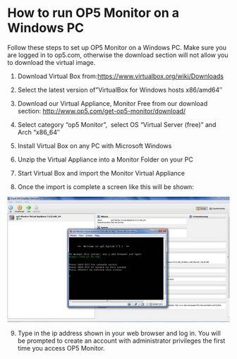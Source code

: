 # How to run OP5 Monitor on a Windows PC

Follow these steps to set up OP5 Monitor on a Windows PC. Make sure you are logged in to op5.com, otherwise the download section will not allow you to download the virtual image.

1) Download Virtual Box from:<https://www.virtualbox.org/wiki/Downloads>

2) Select the latest version of”VirtualBox for Windows hosts x86/amd64″

3) Download our Virtual Appliance, Monitor Free from our download section: <http://www.op5.com/get-op5-monitor/download/>

4) Select category “op5 Monitor”,  select OS “Virtual Server (free)” and Arch “x86\_64″

5) Install Virtual Box on any PC with Microsoft Windows

6) Unzip the Virtual Appliance into a Monitor Folder on your PC

7) Start Virtual Box and import the Monitor Virtual Appliance

8) Once the import is complete a screen like this will be shown:

![](attachments/688579/5242957.jpg)

9) Type in the ip address shown in your web browser and log in. You will be prompted to create an account with administrator privileges the first time you access OP5 Monitor. 

